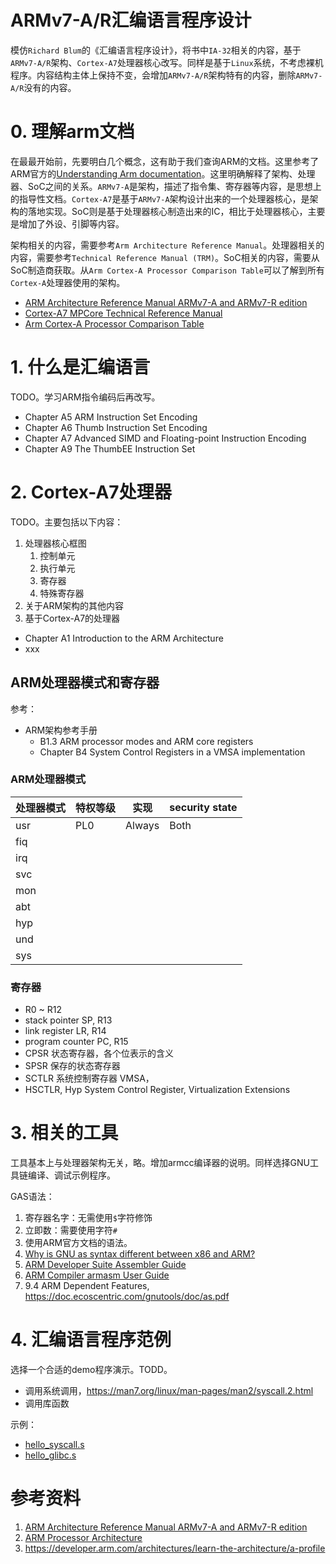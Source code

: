 # ARMv7-A/R汇编语言程序设计

模仿`Richard Blum`的《汇编语言程序设计》，将书中`IA-32`相关的内容，基于`ARMv7-A/R`架构、`Cortex-A7`处理器核心改写。同样是基于`Linux`系统，不考虑裸机程序。内容结构主体上保持不变，会增加`ARMv7-A/R`架构特有的内容，删除`ARMv7-A/R`没有的内容。

# 0. 理解arm文档

在最最开始前，先要明白几个概念，这有助于我们查询ARM的文档。这里参考了ARM官方的[Understanding Arm documentation](https://developer.arm.com/documentation/102404/0200/Understanding-Arm-documentation)。这里明确解释了架构、处理器、SoC之间的关系。`ARMv7-A`是架构，描述了指令集、寄存器等内容，是思想上的指导性文档。`Cortex-A7`是基于`ARMv7-A`架构设计出来的一个处理器核心，是架构的落地实现。SoC则是基于处理器核心制造出来的IC，相比于处理器核心，主要是增加了外设、引脚等内容。

架构相关的内容，需要参考`Arm Architecture Reference Manual`。处理器相关的内容，需要参考`Technical Reference Manual (TRM)`。SoC相关的内容，需要从SoC制造商获取。从`Arm Cortex-A Processor Comparison Table`可以了解到所有`Cortex-A`处理器使用的架构。

* [ARM Architecture Reference Manual ARMv7-A and ARMv7-R edition](https://developer.arm.com/documentation/ddi0406/latest)
* [Cortex-A7 MPCore Technical Reference Manual](https://developer.arm.com/documentation/ddi0464/d/)
* [Arm Cortex-A Processor Comparison Table](https://developer.arm.com/-/media/Arm%20Developer%20Community/PDF/Cortex-A%20R%20M%20datasheets/Arm%20Cortex-A%20Comparison%20Table_v4.pdf?revision=ff02efe8-e170-4cc0-ae66-9b1ef1dd3b8b)

# 1. 什么是汇编语言

TODO。学习ARM指令编码后再改写。

* Chapter A5 ARM Instruction Set Encoding
* Chapter A6 Thumb Instruction Set Encoding
* Chapter A7 Advanced SIMD and Floating-point Instruction Encoding
* Chapter A9 The ThumbEE Instruction Set

# 2. Cortex-A7处理器

TODO。主要包括以下内容：
1. 处理器核心框图
   1. 控制单元
   2. 执行单元
   3. 寄存器
   4. 特殊寄存器
2. 关于ARM架构的其他内容
3. 基于Cortex-A7的处理器

* Chapter A1 Introduction to the ARM Architecture
* xxx

## ARM处理器模式和寄存器

参考：
* ARM架构参考手册
  * B1.3 ARM processor modes and ARM core registers
  * Chapter B4 System Control Registers in a VMSA
implementation

### ARM处理器模式

| 处理器模式 | 特权等级 | 实现 | security state |
| - | - | - | - |
| usr | PL0 | Always | Both |
| fiq |
| irq |
| svc |
| mon |
| abt |
| hyp |
| und |
| sys |

### 寄存器

* R0 ~ R12
* stack pointer SP, R13
* link register LR, R14
* program counter PC, R15
* CPSR 状态寄存器，各个位表示的含义
* SPSR 保存的状态寄存器
* SCTLR 系统控制寄存器 VMSA，
* HSCTLR, Hyp System Control Register, Virtualization Extensions

# 3. 相关的工具

工具基本上与处理器架构无关，略。增加armcc编译器的说明。同样选择GNU工具链编译、调试示例程序。

GAS语法：
1. 寄存器名字：无需使用`$`字符修饰
2. 立即数：需要使用字符`#`
3. 使用ARM官方文档的语法。
4. [Why is GNU as syntax different between x86 and ARM?](https://stackoverflow.com/questions/43574163/why-is-gnu-as-syntax-different-between-x86-and-arm)
5. [ARM Developer Suite Assembler Guide](https://developer.arm.com/documentation/dui0068/latest/)
6. [ARM Compiler armasm User Guide](https://developer.arm.com/documentation/dui0473/m/dom1359731141352)
7. 9.4 ARM Dependent Features, https://doc.ecoscentric.com/gnutools/doc/as.pdf

# 4. 汇编语言程序范例

选择一个合适的demo程序演示。TODD。
* 调用系统调用，https://man7.org/linux/man-pages/man2/syscall.2.html
* 调用库函数

示例：
* [hello_syscall.s](code/sample/hello_syscall.s)
* [hello_glibc.s](code/sample/hello_glibc.s)

# 参考资料

1. [ARM Architecture Reference Manual ARMv7-A and ARMv7-R edition](https://developer.arm.com/documentation/ddi0406/latest)
2. [ARM Processor Architecture](https://www.cs.ccu.edu.tw/~pahsiung/courses/ese/notes/ESD_03_ARM_Architecture.pdf)
3. https://developer.arm.com/architectures/learn-the-architecture/a-profile

